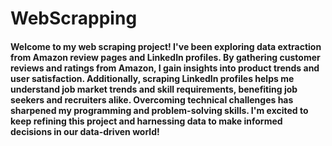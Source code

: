 # WebScrapping

#### Welcome to my web scraping project! I've been exploring data extraction from Amazon review pages and LinkedIn profiles. By gathering customer reviews and ratings from Amazon, I gain insights into product trends and user satisfaction. Additionally, scraping LinkedIn profiles helps me understand job market trends and skill requirements, benefiting job seekers and recruiters alike. Overcoming technical challenges has sharpened my programming and problem-solving skills. I'm excited to keep refining this project and harnessing data to make informed decisions in our data-driven world!
